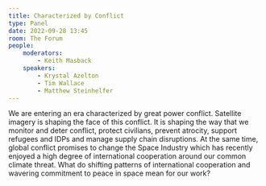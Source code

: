 ```yaml
---
title: Characterized by Conflict
type: Panel
date: 2022-09-28 13:45
room: The Forum
people:
    moderators:
        - Keith Masback
    speakers:
        - Krystal Azelton
        - Tim Wallace
        - Matthew Steinhelfer
---
```

We are entering an era characterized by great power conflict. Satellite imagery is shaping the face of this conflict. It is shaping the way that we monitor and deter conflict, protect civilians, prevent atrocity, support refugees and IDPs and manage supply chain disruptions. At the same time, global conflict promises to change the Space Industry which has recently enjoyed a high degree of international cooperation around our common climate threat. What do shifting patterns of international cooperation and wavering commitment to peace in space mean for our work?
